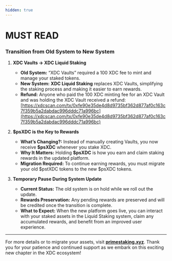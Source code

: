 ```yaml
---
hidden: true
---
```


# MUST READ

### Transition from Old System to New System

1.  **XDC Vaults → XDC Liquid Staking**

    * **Old System:** “XDC Vaults” required a 100 XDC fee to mint and manage your staked tokens.
    * **New System:** **XDC Liquid Staking** replaces XDC Vaults, simplifying the staking process and making it easier to earn rewards.
    * **Refund:** Anyone who paid the 100 XDC minting fee for an XDC Vault and was holding the XDC Vault received a refund: [https://xdcscan.com/tx/0xfe90e35de4d8d9735bf362d877af0c163c7f359b5a2dabdac996dddc71a996bc](https://xdcscan.com/tx/0xfe90e35de4d8d9735bf362d877af0c163c7f359b5a2dabdac996dddc71a996bc)


2.  **$psXDC is the Key to Rewards**

    * **What’s Changing?:** Instead of manually creating Vaults, you now receive **$psXDC** whenever you stake XDC.
    * **Why It Matters:** Holding **$psXDC** is how you earn and claim staking rewards in the updated platform.
    * **Migration Required:** To continue earning rewards, you must migrate your old $pstXDC tokens to the new $psXDC tokens.


3. **Temporary Pause During System Update**
   * **Current Status:** The old system is on hold while we roll out the update.
   * **Rewards Preservation:** Any pending rewards are preserved and will be credited once the transition is complete.
   * **What to Expect:** When the new platform goes live, you can interact with your staked assets in the Liquid Staking system, claim any accumulated rewards, and benefit from an improved user experience.

***

For more details or to migrate your assets, visit [**primestaking.xyz**](https://primestaking.xyz). Thank you for your patience and continued support as we embark on this exciting new chapter in the XDC ecosystem!
